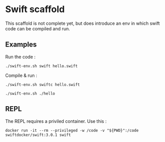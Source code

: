 # Swift scaffold

This scaffold is not complete yet, but does introduce an env in which swift
code can be compiled and run.

## Examples

Run the code :
```
./swift-env.sh swift hello.swift
```

Compile & run :
```
./swift-env.sh swiftc hello.swift

./swift-env.sh ./hello
```

## REPL

The REPL requires a priviled container. Use this :
```
docker run -it --rm --privileged -w /code -v "${PWD}":/code swiftdocker/swift:3.0.1 swift
```
